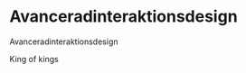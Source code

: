 Avanceradinteraktionsdesign
===========================

Avanceradinteraktionsdesign

King of kings
